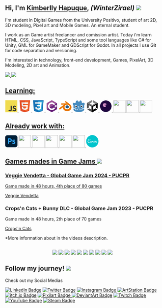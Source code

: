 <h2> Hi, I'm <u>Kimberlly Hapuque</u>, <i>(WinterZirael)</i>  <img src="https://a.furaffinity.net/20240214/sylveonfurs.gif" width="50"></h2>

I'm student in Digital Games from the University Positivo, student of art 2D, 3D modeling, Pixel art and Mobile Games. An eternal student.

I work as an Game artist freelancer and comission artist. Today i'm learn HTML, CSS, JavaScript, TypeScript and some tool languages like C# for Unity, GML for GameMaker and GDScript for Godot. In all projects I use Git for code separation and versioning.

I'm interested in technology, front-end development, Games, PixelArt, 3D Modeling, 2D art and Animation.

<div>
<a href="https://github.com/kimhapuque">
<img loading="lazy" height="180em" src="https://github-readme-stats.vercel.app/api/top-langs/?username=kimhapuque&layout=compact&langs_count=7&theme=dracula"/>
<img loading="lazy" height="180em" src="https://github-readme-stats.vercel.app/api?username=kimhapuque&show_icons=true&theme=dracula&include_all_commits=true&count_private=true"/>
</div>

## Learning:

<img loading="lazy" src="https://raw.githubusercontent.com/devicons/devicon/v2.16.0/icons/javascript/javascript-original.svg" width="40" height="40"/> <img loading="lazy" src="https://raw.githubusercontent.com/devicons/devicon/v2.16.0/icons/html5/html5-original.svg" width="40" height="40"/> <img loading="lazy" src="https://raw.githubusercontent.com/devicons/devicon/v2.16.0/icons/css3/css3-original.svg" width="40" height="40"/> <img loading="lazy" src="https://raw.githubusercontent.com/devicons/devicon/v2.16.0/icons/csharp/csharp-original.svg" width="40" height="40"/> <img loading="lazy" src="https://raw.githubusercontent.com/devicons/devicon/v2.16.0/icons/blender/blender-original.svg" width="40" height="40"/> <img loading="lazy" src="https://raw.githubusercontent.com/devicons/devicon/v2.16.0/icons/godot/godot-original.svg" width="40" height="40"/> <img loading="lazy" src="https://raw.githubusercontent.com/devicons/devicon/v2.16.0/icons/unity/unity-original.svg" width="40" height="40"/>
<img loading="lazy" src="https://raw.githubusercontent.com/devicons/devicon/v2.16.0/icons/aftereffects/aftereffects-original.svg" width="40" height="40"/> <img loading="lazy" src="https://cdn-icons-png.flaticon.com/256/5968/5968543.png" width="40" height="40"/> <img loading="lazy" src="https://www.versluis.com/wp-content/uploads/2022/10/MD11-Icon-150x150@2x.png" width="40" height="40"/> <img loading="lazy" src="https://cdn.icon-icons.com/icons2/195/PNG/256/ZBrush_23469.png" width="40" height="40"/>

## Already work with:

<img loading="lazy" src="https://raw.githubusercontent.com/devicons/devicon/v2.16.0/icons/photoshop/photoshop-original.svg" width="40" height="40"/> <img loading="lazy" src="https://upload.wikimedia.org/wikipedia/en/6/66/Clip_Studio_Paint_app_logo.png" width="40" height="40"/> <img loading="lazy" src="https://upload.wikimedia.org/wikipedia/commons/archive/6/69/20231108190719%21Logo_Aseprite.svg" width="40" height="40"/> <img loading="lazy" src="https://cdn.iconscout.com/icon/free/png-256/free-figma-3521426-2944870.png" width="40" height="40"/> <img loading="lazy" src="https://cdn02.plentymarkets.com/0awpd413qe44/item/images/1655/full/Adobe-Illustrator-CC-icon-svg.png" width="40" height="40"/> <img loading="lazy" src="https://downloadr2.apkmirror.com/wp-content/uploads/2023/03/52/640e9060bd50b.png" width="40" height="40"/> <img loading="lazy" src="https://raw.githubusercontent.com/devicons/devicon/v2.16.0/icons/canva/canva-original.svg" width="40" height="40"/>

## Games mades in Game Jams  <img src="https://a.furaffinity.net/20240214/slimeranchers.gif" width="50">

### Veggie Vendetta - Global Game Jam 2024 - PUCPR
Game made in 48 hours, 4th place of 80 games

[Veggie Vendetta](https://www.youtube.com/watch?v=wmhCgY5HVh4)

### Crops'n Cats + Bunny DLC - Global Game Jam 2023 - PUCPR
Game made in 48 hours, 2th place of 70 games

[Crops'n Cats](https://www.youtube.com/watch?v=L5U48_HFYoo)

*More information about in the videos description.

##

<p align="center">
  <img src="https://raw.githubusercontent.com/innng/innng/master/assets/kyubey.gif" height="40" />
  <img src="https://raw.githubusercontent.com/innng/innng/master/assets/kyubey.gif" height="40" />
  <img src="https://raw.githubusercontent.com/innng/innng/master/assets/kyubey.gif" height="40" />
  <img src="https://raw.githubusercontent.com/innng/innng/master/assets/kyubey.gif" height="40" />
  <img src="https://raw.githubusercontent.com/innng/innng/master/assets/kyubey.gif" height="40" />
  <img src="https://raw.githubusercontent.com/innng/innng/master/assets/kyubey.gif" height="40" />
  <img src="https://raw.githubusercontent.com/innng/innng/master/assets/kyubey.gif" height="40" />
  <img src="https://raw.githubusercontent.com/innng/innng/master/assets/kyubey.gif" height="40" />
  <img src="https://raw.githubusercontent.com/innng/innng/master/assets/kyubey.gif" height="40" />
  <img src="https://raw.githubusercontent.com/innng/innng/master/assets/kyubey.gif" height="40" />
</p>

##

##  Follow my journey! <img src="https://media.giphy.com/media/VgCDAzcKvsR6OM0uWg/giphy.gif" width="50">
Check out my Social Medias

<div>
  <a href="https://www.linkedin.com/in/kimberllyhapuque/" target="_blank" rel="nofollow"><img src="https://img.shields.io/badge/-LinkedIn-blue?style=flat-square&logo=Linkedin&logoColor=white" alt="LinkedIn Badge"></a>
  <a href="https://www.twitter.com/wzirael/" target="_blank" rel="nofollow"><img src="https://img.shields.io/badge/-Twitter-dimgray?style=flat-square&logo=Twitter&logoColor=white" alt="Twitter Badge"></a>
  <a href="https://www.instagram.com/lerigouwz" target="_blank" rel="nofollow"><img src="https://img.shields.io/badge/-Instagram-E4405F?style=flat-square&logo=Instagram&logoColor=white" alt="Instagram Badge"></a>
  <a href="https://www.artstation.com/winterzirael" target="_blank" rel="nofollow"><img src="https://img.shields.io/badge/-ArtStation-1e1e2c?style=flat-square&logo=ArtStation&logoColor=white" alt="ArtStation Badge"></a>
  <a href="https://kimhapuque.itch.io/" target="_blank" rel="nofollow"><img src="https://img.shields.io/badge/-itch.io-FA5C5C?style=flat-square&logo=itch.io&logoColor=white" alt="itch.io Badge"></a>
  <a href="https://www.pixilart.com/winterzirael" target="_blank" rel="nofollow">
  <img src="https://img.shields.io/badge/-Pixilart-9fc0e6?style=flat-square&logo=https://www.pixilart.com/images/public/logo-plain-lg.png?v=1.1&logoColor=white" alt="Pixilart Badge">
</a>
  <a href="https://www.deviantart.com/kimberllyhapuque" target="_blank" rel="nofollow"><img src="https://img.shields.io/badge/-DeviantArt-05CC47?style=flat-square&logo=DeviantArt&logoColor=white" alt="DeviantArt Badge"></a>
  <a href="https://www.twitch.tv/lerigouwz" target="_blank" rel="nofollow"><img src="https://img.shields.io/badge/-Twitch-6441A4?style=flat-square&logo=Twitch&logoColor=white" alt="Twitch Badge"></a>
  <a href="https://www.youtube.com/channel/UCfpAHLUWc8fuI_Cdl5UKt5w" target="_blank" rel="nofollow"><img src="https://img.shields.io/badge/-YouTube-FF0000?style=flat-square&logo=YouTube&logoColor=white" alt="YouTube Badge"></a>
  <a href="https://steamcommunity.com/profiles/76561198161674013/" target="_blank" rel="nofollow"><img src="https://img.shields.io/badge/-Steam-171a21?style=flat-square&logo=Steam&logoColor=white" alt="Steam Badge"></a>
</div>
